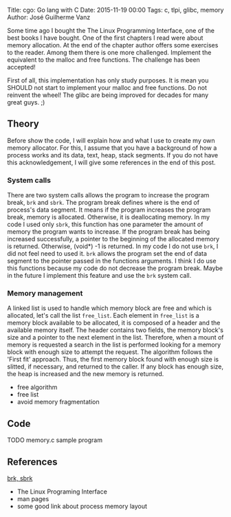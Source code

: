 Title: cgo: Go lang with C
Date: 2015-11-19 00:00
Tags: c, tlpi, glibc, memory
Author: José Guilherme Vanz

Some time ago I bought the The Linux Programming Interface, one of the best books I have bought.
One of the first chapters I read were about memory allocation. At the end of the chapter author offers some exercises to the reader.
Among them there is one more challenged. Implement the equivalent to the malloc and free functions. The challenge has been accepted!

First of all, this implementation has only study purposes. It is mean you SHOULD not start to implement your malloc and free functions.
Do not reinvent the wheel! The glibc are being improved for decades for many great guys. ;)

Theory
------

Before show the code, I will explain how and what I use to create my own memory allocator. For this, I assume that you have a background of how a process works
and its data, text, heap, stack segments. If you do not have this acknowledgement, I will give some references in the end of this post.

### System calls

There are two system calls allows the program to increase the program break, `brk` and `sbrk`. The program break defines where is the end of process's data segment. It means if the program
increases the program break, memory is allocated. Otherwise, it is deallocating memory.  In my code I used only `sbrk`, this function has one parameter the amount of memory the program wants to
increase. If the program break has being increased successfully, a pointer to the beginning of the allocated memory is returned. Otherwise, (void*) -1 is returned. In my code I do not use `brk`, I did
not feel need to used it. `brk` allows the program set the end of data segment to the pointer passed in the functions arguments. I think I do use this functions because my code do not decrease the
program break. Maybe in the future I implement this feature and use the `brk` system call.

### Memory management

A linked list is used to handle which memory block are free and which is allocated, let's call the list `free_list`. Each element in `free_list` is a memory block available to be allocated, it is
composed of a header and the available memory itself. The header contains two fields, the  memory block's size and a pointer to the next element in the list. Therefore, when a mount of memory
is requested a search in the list is performed looking for a memory block with enough size to attempt the request. The algorithm follows the 'First fit' approach. Thus, the first memory block found
with enough size is slitted, if necessary, and returned to the caller. If any block has enough size, the heap is increased and the new memory is returned.

- free algorithm
- free list
- avoid memory fragmentation

Code
----

TODO
memory.c
sample program

References
----------

[brk, sbrk](http://linux.die.net/man/2/sbrk)
- The Linux Programing Interface
- man pages
- some good link about process memory layout
